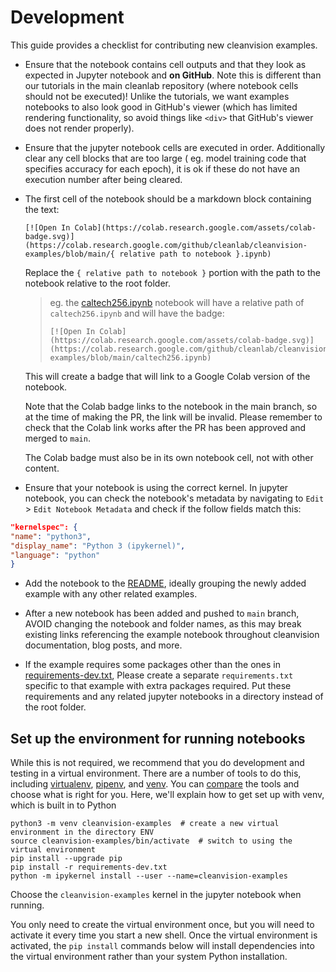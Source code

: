 # Development

This guide provides a checklist for contributing new cleanvision examples.

- Ensure that the notebook contains cell outputs and that they look as expected in Jupyter notebook and **on GitHub**.
  Note this is different than our tutorials in the main cleanlab repository (where notebook cells should not be
  executed)! Unlike the tutorials, we want examples notebooks to also look good in GitHub's viewer (which has limited
  rendering functionality, so avoid things like `<div>` that GitHub's viewer does not render properly).

- Ensure that the jupyter notebook cells are executed in order. Additionally clear any cell blocks that are too large (
  eg. model training code that specifies accuracy for each epoch), it is ok if these do not have an execution number
  after being cleared.

- The first cell of the notebook should be a markdown block containing the text:
    ```
    [![Open In Colab](https://colab.research.google.com/assets/colab-badge.svg)](https://colab.research.google.com/github/cleanlab/cleanvision-examples/blob/main/{ relative path to notebook }.ipynb)
    ``` 

  Replace the `{ relative path to notebook }` portion with the path to the notebook relative to the root folder.

  > eg. the [caltech256.ipynb](caltech256.ipynb) notebook will have a relative path of `caltech256.ipynb` and will have
  the badge:
  >
  > ```
    > [![Open In Colab](https://colab.research.google.com/assets/colab-badge.svg)](https://colab.research.google.com/github/cleanlab/cleanvision-examples/blob/main/caltech256.ipynb)
    > ```

  This will create a badge that will link to a Google Colab version of the notebook.

  Note that the Colab badge links to the notebook in the main branch, so at the time of making the PR, the link will be
  invalid. Please remember to check that the Colab link works after the PR has been approved and merged to `main`.

  The Colab badge must also be in its own notebook cell, not with other content.

- Ensure that your notebook is using the correct kernel. In jupyter notebook, you can check the notebook's metadata by
  navigating to `Edit` > `Edit Notebook Metadata` and check if the follow fields match this:

```json
"kernelspec": {
"name": "python3",
"display_name": "Python 3 (ipykernel)",
"language": "python"
}
```

- Add the notebook to the [README](README.md), ideally grouping the newly added example with any other related examples.

- After a new notebook has been added and pushed to `main` branch, AVOID changing the notebook and folder names, as this
  may break existing links referencing the example notebook throughout cleanvision documentation, blog posts, and more.

- If the example requires some packages other than the ones in [requirements-dev.txt](requirements-dev.txt), Please
  create a separate `requirements.txt` specific to that example with extra packages required. Put these requirements and
  any related jupyter notebooks in a directory instead of the root folder.

## Set up the environment for running notebooks

While this is not required, we recommend that you do development and testing in a virtual environment. There are a
number of tools to do this, including [virtualenv](https://virtualenv.pypa.io/), [pipenv](https://pipenv.pypa.io/),
and [venv](https://docs.python.org/3/library/venv.html). You
can [compare](https://stackoverflow.com/questions/41573587/what-is-the-difference-between-venv-pyvenv-pyenv-virtualenv-virtualenvwrappe)
the tools and choose what is right for you. Here, we'll explain how to get set up with venv, which is built in to Python

```shell
python3 -m venv cleanvision-examples  # create a new virtual environment in the directory ENV
source cleanvision-examples/bin/activate  # switch to using the virtual environment
pip install --upgrade pip
pip install -r requirements-dev.txt
python -m ipykernel install --user --name=cleanvision-examples
```

Choose the `cleanvision-examples` kernel in the jupyter notebook when running.

You only need to create the virtual environment once, but you will need to
activate it every time you start a new shell. Once the virtual environment is
activated, the `pip install` commands below will install dependencies into the
virtual environment rather than your system Python installation.
